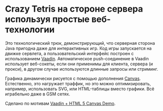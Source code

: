 # Crazy Tetris на стороне сервера используя простые веб-технологии

Это технологический трюк, демонстрирующий, что серверная сторона Java пригодна даже для интерактивных игр.
Код игры запускается на движке сервлета, а пользовательский интерфейс построен с использованием [Vaadin](http://vaadin.com/). 
Автоматическое push-соединение в Vaadin использует веб-сокеты, если они применимы для клиента, сервера (и прокси),
в другом случае используются длинные запросы или стриминг. 

Графика динамически рисуется с помощью дополнения [Canvas](http://vaadin.com/directory#addon/canvas).
Естественно, это нагружает траффик, но это можно оптимизировать, например, использовать SVG, или HTML-таблицы
вместо графики. Всё играбельно даже в GSM сетях.

Сделано по мотивам [Vaadin + HTML 5 Canvas Demo](https://github.com/samie/VaadinTetris).

